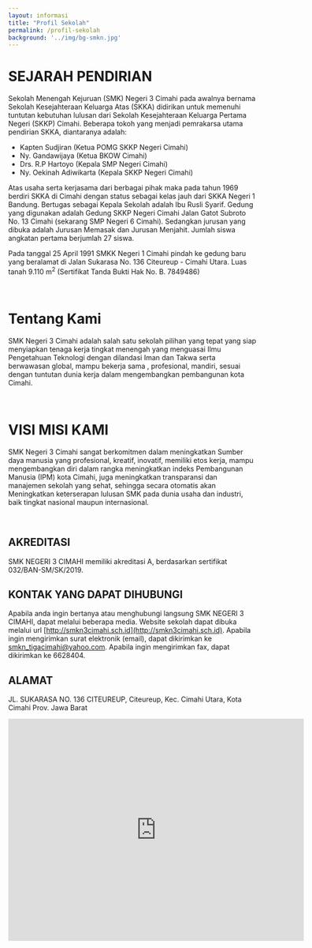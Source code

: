 ```yaml
---
layout: informasi
title: "Profil Sekolah"
permalink: /profil-sekolah
background: '../img/bg-smkn.jpg'
---
```


# SEJARAH PENDIRIAN
Sekolah Menengah Kejuruan (SMK) Negeri 3 Cimahi pada awalnya bernama Sekolah Kesejahteraan Keluarga Atas (SKKA) didirikan untuk memenuhi tuntutan kebutuhan lulusan dari Sekolah Kesejahteraan Keluarga Pertama Negeri (SKKP) Cimahi. Beberapa tokoh yang menjadi pemrakarsa utama pendirian SKKA, diantaranya adalah:

- Kapten Sudjiran (Ketua POMG SKKP Negeri Cimahi)
- Ny. Gandawijaya (Ketua BKOW Cimahi)
- Drs. R.P Hartoyo (Kepala SMP Negeri Cimahi)
- Ny. Oekinah Adiwikarta (Kepala SKKP Negeri Cimahi)

Atas usaha serta kerjasama dari berbagai pihak maka pada tahun 1969 berdiri SKKA di Cimahi dengan status sebagai kelas jauh dari SKKA Negeri 1 Bandung. Bertugas sebagai Kepala Sekolah adalah Ibu Rusli Syarif. Gedung yang digunakan adalah Gedung SKKP Negeri Cimahi Jalan Gatot Subroto No. 13 Cimahi (sekarang SMP Negeri 6 Cimahi). Sedangkan jurusan yang dibuka adalah Jurusan Memasak dan Jurusan Menjahit. Jumlah siswa angkatan pertama berjumlah 27 siswa.

Pada tanggal 25 April 1991 SMKK Negeri 1 Cimahi pindah ke gedung baru yang beralamat di Jalan Sukarasa No. 136 Citeureup - Cimahi Utara. Luas tanah 9.110 m<sup>2</sup> (Sertifikat Tanda Bukti Hak No. B. 7849486)

<br>

# Tentang Kami
SMK Negeri 3 Cimahi adalah salah satu sekolah pilihan yang tepat yang siap menyiapkan tenaga kerja tingkat menengah yang menguasai Ilmu Pengetahuan Teknologi dengan dilandasi Iman dan Takwa serta berwawasan global, mampu bekerja sama , profesional, mandiri, sesuai dengan tuntutan dunia kerja dalam mengembangkan pembangunan kota Cimahi.

<br>

# VISI MISI KAMI
SMK Negeri 3 Cimahi sangat berkomitmen dalam meningkatkan Sumber daya manusia yang profesional, kreatif, inovatif, memiliki etos kerja, mampu mengembangkan diri dalam rangka meningkatkan indeks Pembangunan Manusia (IPM) kota Cimahi, juga meningkatkan transparansi dan manajemen sekolah yang sehat, sehingga secara otomatis akan Meningkatkan keterserapan lulusan SMK pada dunia usaha dan industri, baik tingkat nasional maupun internasional.

<br>


## AKREDITASI
SMK NEGERI 3 CIMAHI memiliki akreditasi A, berdasarkan sertifikat 032/BAN-SM/SK/2019.

## KONTAK YANG DAPAT DIHUBUNGI
Apabila anda ingin bertanya atau menghubungi langsung SMK NEGERI 3 CIMAHI, dapat melalui beberapa media. Website sekolah dapat dibuka melalui url [http://smkn3cimahi.sch.id](http://smkn3cimahi.sch.id). Apabila ingin mengirimkan surat elektronik (email), dapat dikirimkan ke smkn_tigacimahi@yahoo.com. Apabila ingin mengirimkan fax, dapat dikirimkan ke 6628404.


## ALAMAT
JL. SUKARASA NO. 136 CITEUREUP, Citeureup, Kec. Cimahi Utara, Kota Cimahi Prov. Jawa Barat

<div class="map-responsive">
<iframe class="yt-embed" src="https://www.google.com/maps/embed?pb=!1m18!1m12!1m3!1d3961.2577864611544!2d107.5545262147726!3d-6.85967659504281!2m3!1f0!2f0!3f0!3m2!1i1024!2i768!4f13.1!3m3!1m2!1s0x2e68e411f0f5597f%3A0xa1cc1d8cfbf23494!2sCimahi%20State%20Vocational%20High%20School%203!5e0!3m2!1sen!2sid!4v1644056413488!5m2!1sen!2sid" width="600" height="450" style="border:0;" allowfullscreen="" loading="lazy"></iframe>
</div>
